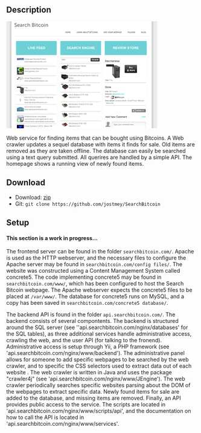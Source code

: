 ## Description

![alt text](screenshot.png "Screenshot of homepage.")

Web service for finding items that can be bought using Bitcoins. A Web crawler updates a sequel database with items it finds for sale. Old items are removed as they are taken offline. The database can easily be searched using a text query submitted. All querires are handled by a simple API. The homepage shows a running view of newly found items. 

## Download

* Download: [zip](https://github.com/jostmey/SearchBitcoin/zipball/master)
* Git: `git clone https://github.com/jostmey/SearchBitcoin`

## Setup

#### This section is a work in progress...

The frontend server can be found in the folder `searchbitcoin.com/`. Apache is used as the HTTP webserver, and the necessary files to configure the Apache server may be found in `searchbitcoin.com/config files/`. The website was constructed using a Content Management System called concrete5. The code implementing concrete5 may be found in `searchbitcoin.com/www/`, which has been configured to host the Search Bitcoin webpage. The Apache webserver expects the concrete5 files to be placed at `/var/www/`. The database for concrete5 runs on MySQL, and a copy has been saved in `searchbitcoin.com/concrete5 database/`.

The backend API is found in the folder `api.searchbitcoin.com/`. The backend consists of several compontents. The backend is structured around the SQL server (see ''api.searchbitcoin.com/nginx/databases' for the SQL tables), as three additional services handle administrative access, crawling the web, and the user API (for talking to the fronend). Administrative access is setup through Yii, a PHP framework (see 'api.searchbitcoin.com/nginx/www/backend'). The administrative panel allows for someone to add specific webpages to be searched by the web crawler, and to specific the CSS selectors used to extract data out of each website . The web crawler is written in Java and uses the package "crawler4j" (see 'api.searchbitcoin.com/nginx/www/JEngine'). The web crawler periodically searches specific websites parsing about the DOM of the webpages to extract specific data. Newly found items for sale are added to the database, and missing items are removed. Finally, an API provides public access to the service. The scripts are located in 'api.searchbitcoin.com/nginx/www/scripts/api', and the documentation on how to call the API is located in 'api.searchbitcoin.com/nginx/www/services'.




